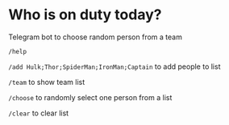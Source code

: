 # Who is on duty today?
Telegram bot to choose random person from a team

`/help`

`/add Hulk;Thor;SpiderMan;IronMan;Captain` to add people to list

`/team` to show team list

`/choose` to randomly select one person from a list

`/clear` to clear list
